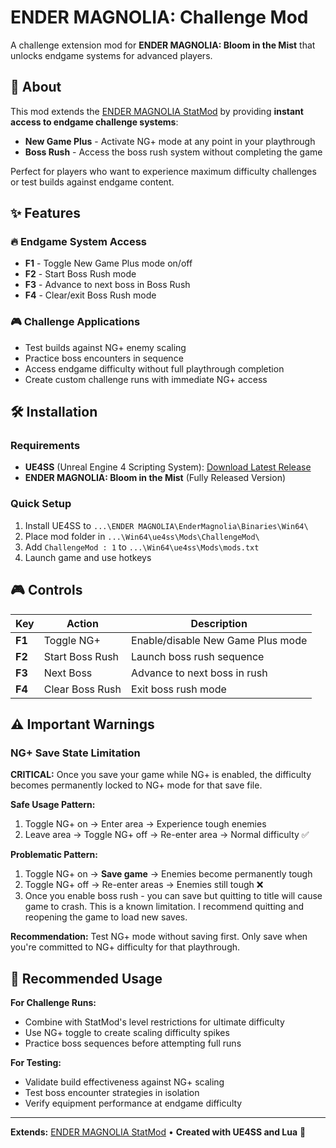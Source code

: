 # ENDER MAGNOLIA: Challenge Mod

A challenge extension mod for **ENDER MAGNOLIA: Bloom in the Mist** that unlocks endgame systems for advanced players.

## 🎯 About

This mod extends the [ENDER MAGNOLIA StatMod](https://github.com/mattdavida/EnderMagnoliaStatMod) by providing **instant access to endgame challenge systems**:

- **New Game Plus** - Activate NG+ mode at any point in your playthrough
- **Boss Rush** - Access the boss rush system without completing the game

Perfect for players who want to experience maximum difficulty challenges or test builds against endgame content.

## ✨ Features

### 🔥 Endgame System Access
- **F1** - Toggle New Game Plus mode on/off
- **F2** - Start Boss Rush mode
- **F3** - Advance to next boss in Boss Rush
- **F4** - Clear/exit Boss Rush mode

### 🎮 Challenge Applications
- Test builds against NG+ enemy scaling
- Practice boss encounters in sequence
- Access endgame difficulty without full playthrough completion
- Create custom challenge runs with immediate NG+ access

## 🛠️ Installation

### Requirements
- **UE4SS** (Unreal Engine 4 Scripting System): [Download Latest Release](https://github.com/UE4SS-RE/RE-UE4SS/releases)
- **ENDER MAGNOLIA: Bloom in the Mist** (Fully Released Version)

### Quick Setup
1. Install UE4SS to `...\ENDER MAGNOLIA\EnderMagnolia\Binaries\Win64\`
2. Place mod folder in `...\Win64\ue4ss\Mods\ChallengeMod\`
3. Add `ChallengeMod : 1` to `...\Win64\ue4ss\Mods\mods.txt`
4. Launch game and use hotkeys

## 🎮 Controls

| Key | Action | Description |
|-----|--------|-------------|
| **F1** | Toggle NG+ | Enable/disable New Game Plus mode |
| **F2** | Start Boss Rush | Launch boss rush sequence |
| **F3** | Next Boss | Advance to next boss in rush |
| **F4** | Clear Boss Rush | Exit boss rush mode |

## ⚠️ Important Warnings

### NG+ Save State Limitation
**CRITICAL:** Once you save your game while NG+ is enabled, the difficulty becomes permanently locked to NG+ mode for that save file.

**Safe Usage Pattern:**
1. Toggle NG+ on → Enter area → Experience tough enemies
2. Leave area → Toggle NG+ off → Re-enter area → Normal difficulty ✅

**Problematic Pattern:**
1. Toggle NG+ on → **Save game** → Enemies become permanently tough
2. Toggle NG+ off → Re-enter areas → Enemies still tough ❌
3. Once you enable boss rush - you can save but quitting to title will cause game to crash. This is a known limitation. I recommend quitting and reopening the game to load new saves. 

**Recommendation:** Test NG+ mode without saving first. Only save when you're committed to NG+ difficulty for that playthrough.

## 🎯 Recommended Usage

**For Challenge Runs:**
- Combine with StatMod's level restrictions for ultimate difficulty
- Use NG+ toggle to create scaling difficulty spikes
- Practice boss sequences before attempting full runs

**For Testing:**
- Validate build effectiveness against NG+ scaling
- Test boss encounter strategies in isolation
- Verify equipment performance at endgame difficulty

---

**Extends:** [ENDER MAGNOLIA StatMod](https://github.com/mattdavida/EnderMagnoliaStatMod) • **Created with UE4SS and Lua** 🌸 